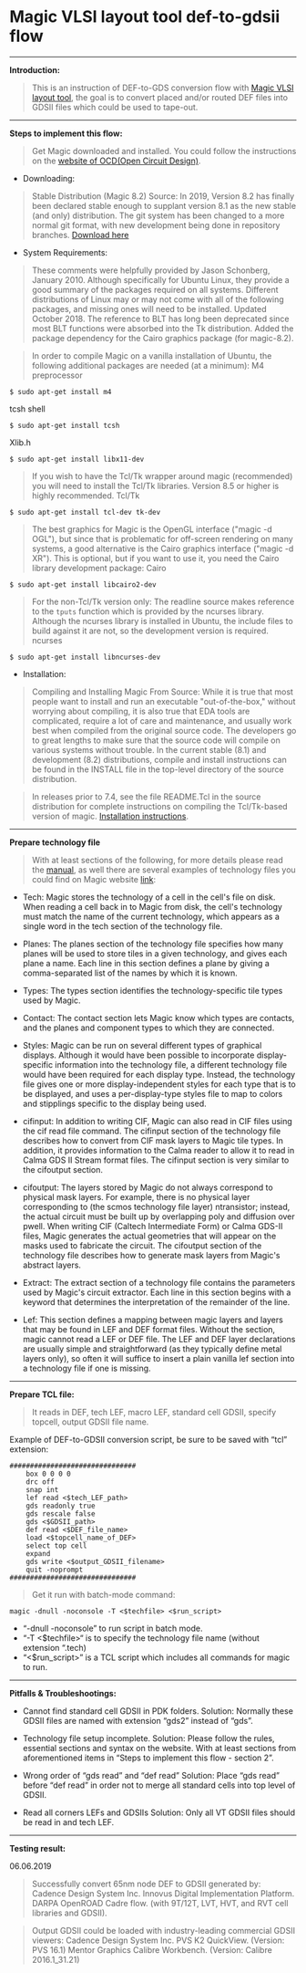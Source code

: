 # Magic VLSI layout tool def-to-gdsii flow
___
**Introduction:**

> This is an instruction of DEF-to-GDS conversion flow with [Magic VLSI layout tool](http://opencircuitdesign.com/magic/), the goal is to convert placed and/or routed DEF files into GDSII files which could be used to tape-out. 
___
**Steps to implement this flow:**

> Get Magic downloaded and installed. 
> You could follow the instructions on the [website of OCD(Open Circuit Design)](http://opencircuitdesign.com/magic/).

- Downloading:

> Stable Distribution (Magic 8.2) Source:
In 2019, Version 8.2 has finally been declared stable enough to supplant version 8.1 as the new stable (and only) distribution. 
> The git system has been changed to a more normal git format, with new development being done in repository branches.
[Download here](http://opencircuitdesign.com/magic/archive/magic-8.2.119.tgz)

- System Requirements:

> These comments were helpfully provided by Jason Schonberg, January 2010. Although specifically for Ubuntu Linux, they provide a good summary of the packages required on all systems. 
> Different distributions of Linux may or may not come with all of the following packages, and missing ones will need to be installed.
Updated October 2018. 
> The reference to BLT has long been deprecated since most BLT functions were absorbed into the Tk distribution. 
> Added the package dependency for the Cairo graphics package (for magic-8.2).

> In order to compile Magic on a vanilla installation of Ubuntu, the following additional packages are needed (at a minimum):
M4 preprocessor
```
$ sudo apt-get install m4
```
tcsh shell
```
$ sudo apt-get install tcsh
```
Xlib.h
```
$ sudo apt-get install libx11-dev
```
> If you wish to have the Tcl/Tk wrapper around magic (recommended) you will need to install the Tcl/Tk libraries. Version 8.5 or higher is highly recommended.
Tcl/Tk
```
$ sudo apt-get install tcl-dev tk-dev
```
> The best graphics for Magic is the OpenGL interface ("magic -d OGL"), but since that is problematic for off-screen rendering on many systems, a good alternative is the Cairo graphics interface ("magic -d XR"). This is optional, but if you want to use it, you need the Cairo library development package:
Cairo
```
$ sudo apt-get install libcairo2-dev
```
> For the non-Tcl/Tk version only: The readline source makes reference to the `tputs` function which is provided by the ncurses library. Although the ncurses library is installed in Ubuntu, the include files to build against it are not, so the development version is required.
ncurses
```
$ sudo apt-get install libncurses-dev
```
- Installation:

> Compiling and Installing Magic From Source:
While it is true that most people want to install and run an executable "out-of-the-box," without worrying about compiling, it is also true that EDA tools are complicated, require a lot of care and maintenance, and usually work best when compiled from the original source code. 
> The developers go to great lengths to make sure that the source code will compile on various systems without trouble.
> In the current stable (8.1) and development (8.2) distributions, compile and install instructions can be found in the INSTALL file in the top-level directory of the source distribution.

> In releases prior to 7.4, see the file README.Tcl in the source distribution for complete instructions on compiling the Tcl/Tk-based version of magic.
	[Installation instructions](http://opencircuitdesign.com/magic/install.html).

___
**Prepare technology file**
> With at least sections of the following, for more details please read the [manual](http://opencircuitdesign.com/magic/techref/maint2.html), as well there are several examples of technology files you could find on Magic website [link](http://opencircuitdesign.com/magic/tech.html):

- Tech:
	Magic stores the technology of a cell in the cell's file on disk. When reading a cell back in to Magic from disk, the cell's technology must match the name of the current technology, which appears as a single word in the tech section of the technology file.

- Planes:
	The planes section of the technology file specifies how many planes will be used to store tiles in a given technology, and gives each plane a name. Each line in this section defines a plane by giving a comma-separated list of the names by which it is known.

- Types:
		The types section identifies the technology-specific tile types used by Magic. 

- Contact:
		The contact section lets Magic know which types are contacts, and the planes 
and component types to which they are connected.

- Styles:
	Magic can be run on several different types of graphical displays. Although it would have been possible to incorporate display-specific information into the technology file, a different technology file would have been required for each display type. Instead, the technology file gives one or more display-independent styles for each type that is to be displayed, and uses a per-display-type styles file to map to colors and stipplings specific to the display being used.

- cifinput:
	In addition to writing CIF, Magic can also read in CIF files using the cif read file command. The cifinput section of the technology file describes how to convert from CIF mask layers to Magic tile types. In addition, it provides information to the Calma reader to allow it to read in Calma GDS II Stream format files. The cifinput section is very similar to the cifoutput section.

- cifoutput:
	The layers stored by Magic do not always correspond to physical mask layers. For example, there is no physical layer corresponding to (the scmos technology file layer) ntransistor; instead, the actual circuit must be built up by overlapping poly and diffusion over pwell. When writing CIF (Caltech Intermediate Form) or Calma GDS-II files, Magic generates the actual geometries that will appear on the masks used to fabricate the circuit. The cifoutput section of the technology file describes how to generate mask layers from Magic's abstract layers.

- Extract:
	The extract section of a technology file contains the parameters used by Magic's circuit extractor. Each line in this section begins with a keyword that determines the interpretation of the remainder of the line.

- Lef:
	This section defines a mapping between magic layers and layers that may be found in LEF and DEF format files. Without the section, magic cannot read a LEF or DEF file. The LEF and DEF layer declarations are usually simple and straightforward (as they typically define metal layers only), so often it will suffice to insert a plain vanilla lef section into a technology file if one is missing. 
___

**Prepare TCL file:**
> It reads in DEF, tech LEF, macro LEF, standard cell GDSII, specify topcell, output GDSII file name. 

Example of DEF-to-GDSII conversion script, be sure to be saved with “tcl” extension:
```
###############################
    box 0 0 0 0
    drc off
    snap int
    lef read <$tech_LEF_path>
    gds readonly true
    gds rescale false
    gds <$GDSII_path>
    def read <$DEF_file_name>
    load <$topcell_name_of_DEF>
    select top cell
    expand
    gds write <$output_GDSII_filename>
    quit -noprompt
###############################
```

> Get it run with batch-mode command:

```magic -dnull -noconsole -T <$techfile> <$run_script>```
- “-dnull -noconsole” to run script in batch mode.
- “-T <$techfile>“ is to specify the technology file name (without extension “.tech)
- “<$run_script>” is a TCL script which includes all commands for magic to run.
___

**Pitfalls & Troubleshootings:**

- Cannot find standard cell GDSII in PDK folders.
Solution: Normally these GDSII files are named with extension “gds2” instead of “gds”.

- Technology file setup incomplete.
Solution:  Please follow the rules, essential sections and syntax on the website. With at least sections from aforementioned items in “Steps to implement this flow - section 2”.

- Wrong order of “gds read” and “def read” 
Solution:  Place “gds read” before “def read” in order not to merge all standard cells into top level of GDSII.

- Read all corners LEFs and GDSIIs
Solution:  Only all VT GDSII files should be read in and tech LEF.

___
**Testing result:**

06.06.2019

> Successfully convert 65nm node DEF to GDSII generated by:
Cadence Design System Inc. Innovus Digital Implementation Platform.
DARPA OpenROAD Cadre flow. (with 9T/12T, LVT, HVT, and RVT cell libraries and GDSII).

> Output GDSII could be loaded with industry-leading commercial GDSII viewers: 
Cadence Design System Inc. PVS K2 QuickView. (Version: PVS 16.1)
 Mentor Graphics Calibre Workbench. (Version: Calibre 2016.1_31.21)



